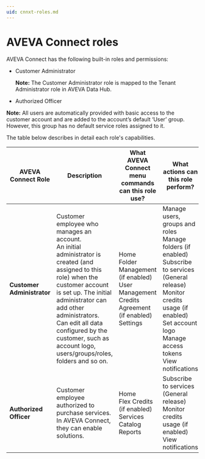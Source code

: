 ```yaml
---
uid: cnnxt-roles.md
---
```


# AVEVA Connect roles

AVEVA Connect has the following built-in roles and permissions:

- Customer Administrator

  **Note:** The Customer Administrator role is mapped to the Tenant Administrator role in AVEVA Data Hub.

-  Authorized Officer

**Note:** All users are automatically provided with basic access to the customer account and are added to the account’s default ‘User’ group. However, this group has no default service roles assigned to it.

The table below describes in detail each role's capabilities. 

| AVEVA Connect Role | Description | What AVEVA Connect menu commands can this role use? | What actions can this role perform? |
| ------------- | ----------------- | ------------- | ----------------- |
| **Customer Administrator** |	Customer employee who manages an account.<br> An initial administrator is created (and assigned to this role) when the customer account is set up. The initial administrator can add other administrators.<br> Can edit all data configured by the customer, such as account logo, users/groups/roles, folders and so on. </br> | Home <br> Folder Management (if enabled) <br> User Management <br> Credits Agreement (if enabled) <br> Settings </br> | Manage users, groups and roles <br> Manage folders (if enabled) <br> Subscribe to services (General release) <br> Monitor credits usage (if enabled) <br> Set account logo <br> Manage access tokens <br> View notifications </br> |
| **Authorized Officer** | Customer employee authorized to purchase services. <br> In AVEVA Connect, they can enable solutions. </br> | Home <br> Flex Credits (if enabled) <br> Services Catalog <br> Reports </br> | Subscribe to services (General release) <br> Monitor credits usage (if enabled) <br> View notifications </br> |
